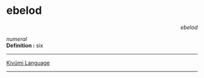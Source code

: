 
# ebelod

<div align="right"><i>ebelod</i></div>

*numeral*  
**Definition :** six  

---

[Kivümi Language](../README.md)

---
